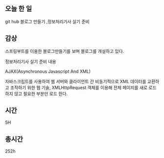 ## 오늘 한 일
git hub 블로그 만들기 ,정보처리기사 실기 준비

## 감상

스프링부트를 이용한 블로그만들기를 보며 블로그를 개설하고 있다.

정보처리기사 실기 준비 내용

AJAX(Asynchronous Javascript And XML)

자바스크립트를 사용하여 웹 서버와 클라이언트 간 비동기적으로 XML 데이터를 교환하고 조작하기 위한 웹 기술, XMLHttpRequest 객체를 이용해 전체 페이지를 새로 로드하지 않고 필요한 부분만 로드 한다.
## 시간 

5H

## 총시간

252h
